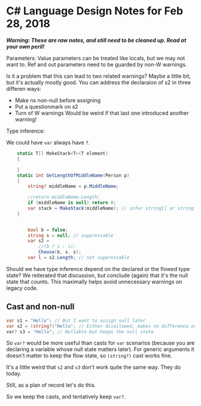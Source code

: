 ﻿# C# Language Design Notes for Feb 28, 2018

***Warning: These are raw notes, and still need to be cleaned up. Read at your own peril!***

Parameters: Value parameters can be treated like locals, but we may not want to. Ref and out parameters need to be guarded by non-W warnings.

Is it a problem that this can lead to two related warnings? Maybe a little bit, but it's actually mostly good. You can address the declaraion of s2 in three differen ways:

* Make ns non-null before assigning
* Put a questionmark on s2
* Turn of W warnings
Would be weird if that last one introduced another warning!

Type inference:

We could have `var` always have `?`. 

``` c#
    static T[] MakeStack<T>(T element)
    {

    }
    static int GetLengthOfMiddleName(Person p)
    {
        string? middleName = p.MiddleName;

        //return middleName.Length;
        if (middleName is null) return 0;
        var stack = MakeStack(middleName); // infer string[] or string?[]
    }


        bool b = false;
        string s = null; // suppressable
        var s2 =
            //(b ? s : s);
            Choose(b, s, s);
        var l = s2.Length; // not suppressable

```

Should we have type inference depend on the declared or the flowed type state? We reiterated that discussion, but conclude (again) that it's the null state that counts. This maximally helps avoid unnecessary warnings on legacy code.

## Cast and non-null

``` c#
var s1 = "Hello"; // But I want to assign null later
var s2 = (string?)"Hello"; // Either disallowed, makes no difference or forgets null state
var? s3 = "Hello"; // Nullable but keeps the null state
```

So `var?` would be more useful than casts for `var` scenarios (because you are declaring a variable whose null state matters later). For generic arguments it doesn't matter to keep the flow state, so `(string?)` cast works fine.

It's a little weird that `s2` and `s3` don't work quite the same way. They do today.

Still, as a plan of record let's do this.

So we keep the casts, and tentatively keep `var?`.






